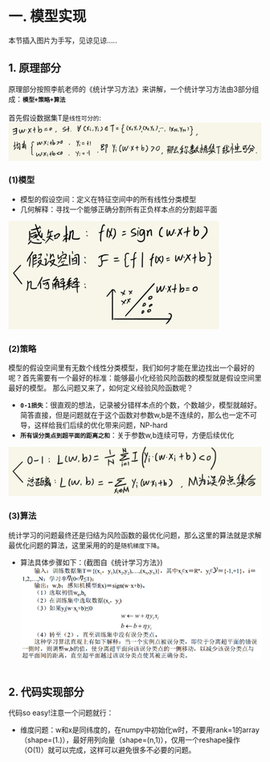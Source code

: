 # 一. 模型实现
本节插入图片为手写，见谅见谅.....<br>
## 1. 原理部分
原理部分按照李航老师的《统计学习方法》来讲解，一个统计学习方法由3部分组成：__`模型+策略+算法`__<br><br>
首先假设数据集T是`线性可分的`:
<img src='https://github.com/ChanLiang/ML/blob/master/02_perceptron/image/%E7%BA%BF%E6%80%A7%E5%8F%AF%E5%88%86.png'><br>
### (1)模型
*   模型的假设空间：定义在特征空间中的所有线性分类模型
*   几何解释：寻找一个能够正确分割所有正负样本点的分割超平面<br>
<img src='https://github.com/ChanLiang/ML/blob/master/02_perceptron/image/%E6%A8%A1%E5%9E%8B.png'>

### (2)策略
模型的假设空间里有无数个线性分类模型，我们如何才能在里边找出一个最好的呢？首先需要有一个最好的标准：能够最小化经验风险函数的模型就是假设空间里最好的模型。
那么问题又来了，如何定义经验风险函数呢？
*   __`0-1损失`__：很直观的想法，记录被分错样本点的个数，个数越少，模型就越好。简答直接，但是问题就在于这个函数对参数w,b是不连续的，那么也一定不可导，这样给我们后续的优化带来问题，NP-hard
*   __`所有误分类点到超平面的距离之和`__：关于参数w,b连续可导，方便后续优化
<img src='https://github.com/ChanLiang/ML/blob/master/02_perceptron/image/%E7%AD%96%E7%95%A5.png'>

### (3)算法
统计学习的问题最终还是归结为风险函数的最优化问题，那么这里的算法就是求解最优化问题的算法，这里采用的的是`随机梯度下降`。<br>
*   算法具体步骤如下：(截图自《统计学习方法》)
<img src="https://github.com/ChanLiang/ML/blob/master/02_perceptron/image/%E7%AE%97%E6%B3%95%E6%AD%A5%E9%AA%A4.png"><br><br>

## 2. 代码实现部分
代码so easy!注意一个问题就行：<br>
*   维度问题：w和x是同纬度的，在numpy中初始化w时，不要用rank=1的array（shape=(1.)），最好用列向量（shape=(n,1)），仅用一个reshape操作（O(1)）就可以完成，这样可以避免很多不必要的问题。<br>

